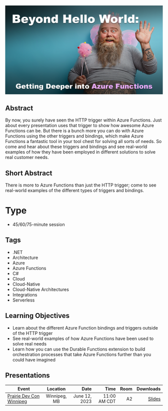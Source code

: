 ![Beyond Hello World: Getting Deeper into Azure Functions](Thumbnail.png)

## Abstract
By now, you surely have seen the HTTP trigger within Azure Functions. Just about every presentation uses that trigger to show how awesome Azure Functions can be. But there is a bunch more you can do with Azure Functions using the other triggers and bindings, which make Azure Functions a fantastic tool in your tool chest for solving all sorts of needs. So come and hear about these triggers and bindings and see real-world examples of how they have been employed in different solutions to solve real customer needs.

## Short Abstract
There is more to Azure Functions than just the HTTP trigger; come to see real-world examples of the different types of triggers and bindings.

# Type
* 45/60/75-minute session

## Tags
* .NET
* Architecture
* Azure
* Azure Functions
* C#
* Cloud
* Cloud-Native
* Cloud-Native Architectures
* Integrations
* Serverless

## Learning Objectives
* Learn about the different Azure Function bindings and triggers outside of the HTTP trigger
* See real-world examples of how Azure Functions have been used to solve real needs
* Learn how you can use the Durable Functions extension to build orchestration processes that take Azure Functions further than you could have imagined


## Presentations

| Event | Location | Date | Time | Room | Downloads |
|-------|:--------:|-----:|-----:|-----:|----------:|
| [Prairie Dev Con Winnipeg](https://www.prairiedevcon.com/winnipeg.html) | Winnipeg, MB | June 12, 2023 | 11:00 AM CDT | A2 | [Slides](Presentations/BeyondHelloWorld_GettingDeeperIntoAzureFunctions-PDCWinnipeg.pdf) |